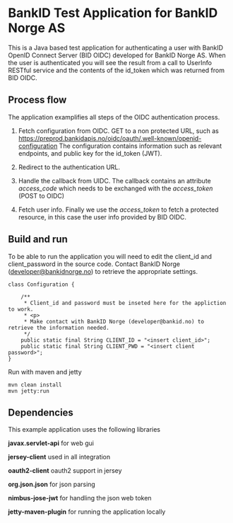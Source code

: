# BankID Test Application for BankID Norge AS
This is a Java based test application for authenticating a user with BankID OpenID Connect Server (BID OIDC) developed for BankID Norge AS.
When the user is authenticated you will see the result from a call to UserInfo RESTful service and the contents of the id_token which was returned from BID OIDC.

## Process flow
The application examplifies all steps of the OIDC authentication process.

1. Fetch configuration from OIDC. GET to a non protected URL, such as 
   https://preprod.bankidapis.no/oidc/oauth/.well-known/openid-configuration
   The configuration contains information such as relevant endpoints, and public key for the id_token (JWT).

2. Redirect to the authentication URL.

3. Handle the callback from UIDC. The callback contains an attribute *access_code* which needs to be exchanged with the *access_token* (POST to OIDC)

4. Fetch user info. Finally we use the *access_token* to fetch a protected resource, in this case the user info provided by BID OIDC.

## Build and run
To be able to run the application you will need to edit the client_id and client_password in the source code.
Contact BankID Norge (developer@bankidnorge.no) to retrieve the appropriate settings.

```
class Configuration {

    /**
     * Client_id and password must be inseted here for the appliction to work.
     * <p>
     * Make contact with BankID Norge (developer@bankid.no) to retrieve the information needed.
     */
    public static final String CLIENT_ID = "<insert client_id>";
    public static final String CLIENT_PWD = "<insert client password>";
}
```


Run with maven and jetty
```
mvn clean install
mvn jetty:run
```


## Dependencies
This example application uses the following libraries

**javax.servlet-api** for web gui

**jersey-client** used in all integration

**oauth2-client** oauth2 support in jersey

**org.json.json** for json parsing

**nimbus-jose-jwt** for handling the json web token

**jetty-maven-plugin** for running the application locally



